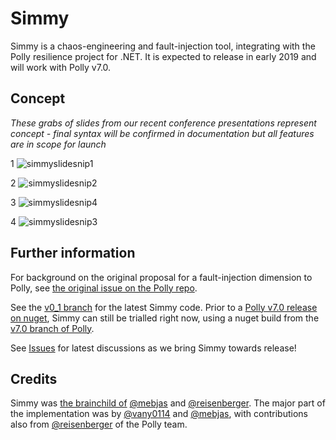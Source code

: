 # Simmy
Simmy is a chaos-engineering and fault-injection tool, integrating with the Polly resilience project for .NET.  It is expected to release in early 2019 and will work with Polly v7.0.

## Concept

_These grabs of slides from our recent conference presentations represent concept - final syntax will be confirmed in documentation but all features are in scope for launch_

1 ![simmyslidesnip1](https://user-images.githubusercontent.com/9608723/52367255-8ab7fd80-2a43-11e9-9d55-d9e8abfe14a5.GIF)

2 ![simmyslidesnip2](https://user-images.githubusercontent.com/9608723/52367266-91df0b80-2a43-11e9-9e01-2e656bf34b31.GIF)

3 ![simmyslidesnip4](https://user-images.githubusercontent.com/9608723/52367287-a0c5be00-2a43-11e9-8d69-9054ed005881.GIF)

4 ![simmyslidesnip3](https://user-images.githubusercontent.com/9608723/52367276-986d8300-2a43-11e9-8d9c-c2056101f264.GIF)

## Further information

For background on the original proposal for a fault-injection dimension to Polly, see [the original issue on the Polly repo](https://github.com/App-vNext/Polly/issues/499).

See the [v0_1 branch](https://github.com/App-vNext/Simmy/tree/v0_1) for the latest Simmy code.  Prior to a [Polly v7.0 release on nuget](https://www.nuget.org/packages/Polly/7.0.0), Simmy can still be trialled right now, using a nuget build from the [v7.0 branch of Polly](https://github.com/App-vNext/Polly/tree/v700).   

See [Issues](https://github.com/App-vNext/Simmy/issues) for latest discussions as we bring Simmy towards release!

## Credits

Simmy was [the brainchild of](https://github.com/App-vNext/Polly/issues/499) [@mebjas](https://github.com/mebjas) and [@reisenberger](https://github.com/reisenberger). The major part of the implementation was by [@vany0114](https://github.com/vany0114) and [@mebjas](https://github.com/mebjas), with contributions also from [@reisenberger](https://github.com/reisenberger) of the Polly team.
